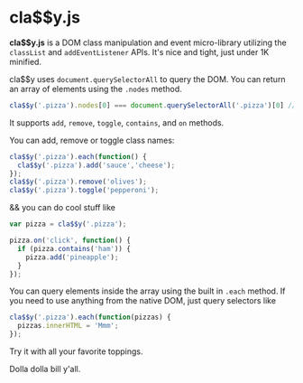 # cla$$y.js

**cla$$y.js** is a DOM class manipulation and event micro-library utilizing the `classList` and `addEventListener` APIs. It's nice and tight, just under 1K minified.

cla$$y uses `document.querySelectorAll` to query the DOM. You can return an array of elements using the `.nodes` method.

```js
cla$$y('.pizza').nodes[0] === document.querySelectorAll('.pizza')[0] // returns true
```

It supports `add`, `remove`, `toggle`, `contains`, and `on` methods.

You can add, remove or toggle class names:
```js
cla$$y('.pizza').each(function() {
  cla$$y('.pizza').add('sauce','cheese');
});
cla$$y('.pizza').remove('olives');
cla$$y('.pizza').toggle('pepperoni');
```

&& you can do cool stuff like

```js
var pizza = cla$$y('.pizza');

pizza.on('click', function() {
  if (pizza.contains('ham')) {
    pizza.add('pineapple');
  }
});
```

You can query elements inside the array using the built in `.each` method. If you need to use anything from the native DOM, just query selectors like

```js
cla$$y('.pizza').each(function(pizzas) {
  pizzas.innerHTML = 'Mmm';
});
```

Try it with all your favorite toppings.

Dolla dolla bill y'all.
